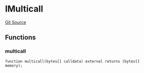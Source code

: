 # IMulticall
[Git Source](https://github.com/Level-Money/contracts/blob/0fa663cd541ef95fb08cd2849fd8cc2be3967548/src/v2/interfaces/morpho/IMetaMorpho.sol)


## Functions
### multicall


```solidity
function multicall(bytes[] calldata) external returns (bytes[] memory);
```

